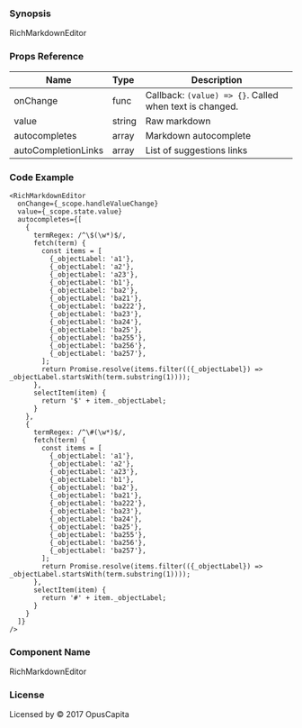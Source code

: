 ### Synopsis

RichMarkdownEditor

### Props Reference

| Name                           | Type                    | Description                                                 |
| ------------------------------ | :---------------------- | ----------------------------------------------------------- |
| onChange                       | func                    | Callback: `(value) => {}`. Called when text is changed.     |
| value                          | string                  | Raw markdown                                                |
| autocompletes                  | array                   | Markdown autocomplete                                       |
| autoCompletionLinks            | array                   | List of suggestions links                                   |

### Code Example

```
<RichMarkdownEditor
  onChange={_scope.handleValueChange}
  value={_scope.state.value}
  autocompletes={[
    {
      termRegex: /^\$(\w*)$/,
      fetch(term) {
        const items = [
          {_objectLabel: 'a1'},
          {_objectLabel: 'a2'},
          {_objectLabel: 'a23'},
          {_objectLabel: 'b1'},
          {_objectLabel: 'ba2'},
          {_objectLabel: 'ba21'},
          {_objectLabel: 'ba222'},
          {_objectLabel: 'ba23'},
          {_objectLabel: 'ba24'},
          {_objectLabel: 'ba25'},
          {_objectLabel: 'ba255'},
          {_objectLabel: 'ba256'},
          {_objectLabel: 'ba257'},
        ];
        return Promise.resolve(items.filter(({_objectLabel}) => _objectLabel.startsWith(term.substring(1))));
      },
      selectItem(item) {
        return '$' + item._objectLabel;
      }
    },
    {
      termRegex: /^\#(\w*)$/,
      fetch(term) {
        const items = [
          {_objectLabel: 'a1'},
          {_objectLabel: 'a2'},
          {_objectLabel: 'a23'},
          {_objectLabel: 'b1'},
          {_objectLabel: 'ba2'},
          {_objectLabel: 'ba21'},
          {_objectLabel: 'ba222'},
          {_objectLabel: 'ba23'},
          {_objectLabel: 'ba24'},
          {_objectLabel: 'ba25'},
          {_objectLabel: 'ba255'},
          {_objectLabel: 'ba256'},
          {_objectLabel: 'ba257'},
        ];
        return Promise.resolve(items.filter(({_objectLabel}) => _objectLabel.startsWith(term.substring(1))));
      },
      selectItem(item) {
        return '#' + item._objectLabel;
      }
    }
  ]}
/>
```

### Component Name

RichMarkdownEditor

### License

Licensed by © 2017 OpusCapita

